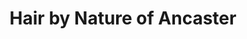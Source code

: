 ---
title: "Hair by Nature of Ancaster"
url: /ancaster/hair-by-nature-of-ancaster/
shop: Friseur
---